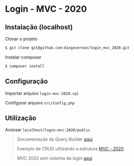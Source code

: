 # Login - MVC - 2020

## Instalação (localhost)

Clonar o projeto
```bash
$ git clone git@github.com:diegovernan/login_mvc_2020.git
```

Instalar composer
```bash
$ composer install
```

## Configuração

Importar arquivo `login-mvc-2020.sql`

Configurar arquivo `src/Config.php`

## Utilização

Acessar `localhost/login-mvc-2020/public`

> Documentação da Query Builder [aqui](https://github.com/ClanCats/Hydrahon)

> Exemplo de CRUD utilizando a estrutura [MVC - 2020](https://github.com/diegovernan/crud_mvc_2020)

> MVC 2020 sem sistema de login [aqui](https://github.com/diegovernan/mvc_2020)
